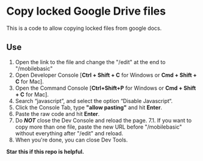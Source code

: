 # Copy locked Google Drive files

This is a code to allow copying locked files from google docs.

## Use

1. Open the link to the file and change the "/edit" at the end to "/mobilebasic"
2. Open Developer Console [**Ctrl + Shift + C** for Windows or **Cmd + Shift + C** for Mac].
3. Open the Command Console [**Ctrl+Shift+P** for Windows or **Cmd + Shift + C** for Mac].
4. Search “javascript”, and select the option “Disable Javascript“.
5. Click the Console Tab, type **"allow pasting"** and hit **Enter**.
6. Paste the raw code and hit **Enter**.
7. Do ***NOT*** close the Dev Console and reload the page.
7.1. If you want to copy more than one file, paste the new URL before "/mobilebasic" without everything after "/edit" and reload.
8. When you're done, you can close Dev Tools.

**Star this if this repo is helpful.**
